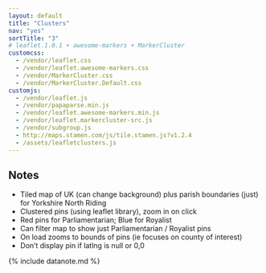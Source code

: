 ```yaml
---
layout: default
title: "Clusters"
nav: "yes"
sortTitle: "3"
# leaflet.1.0.1 + awesome-markers + MarkerCluster
customcss:
  - /vendor/leaflet.css
  - /vendor/leaflet.awesome-markers.css
  - /vendor/MarkerCluster.css
  - /vendor/MarkerCluster.Default.css
customjs:
  - /vendor/leaflet.js
  - /vendor/papaparse.min.js  
  - /vendor/leaflet.awesome-markers.min.js
  - /vendor/leaflet.markercluster-src.js
  - /vendor/subgroup.js
  - http://maps.stamen.com/js/tile.stamen.js?v1.2.4
  - /assets/leafletclusters.js
---
```


<div id="map" class="map leaflet"></div>

<div class="container" markdown="1">

Notes
-----
- Tiled map of UK (can change background) plus parish boundaries (just) for Yorkshire North Riding
- Clustered pins (using leaflet library), zoom in on click
- Red pins for Parliamentarian; Blue for Royalist
- Can filter map to show just Parliamentarian / Royalist pins
- On load zooms to bounds of pins (ie focuses on county of interest)
- <i class="fas fa-exclamation-circle"></i> Don’t display pin if latlng is null or 0,0

{% include datanote.md %}

</div>
